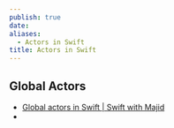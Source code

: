 ```yaml
---
publish: true
date: 
aliases:
  - Actors in Swift
title: Actors in Swift
---
```

## Global Actors
- [Global actors in Swift | Swift with Majid](https://swiftwithmajid.com/2024/03/12/global-actors-in-swift/) 
- 